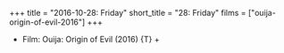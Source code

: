 +++
title = "2016-10-28: Friday"
short_title = "28: Friday"
films = ["ouija-origin-of-evil-2016"]
+++


* Film: Ouija: Origin of Evil (2016) {T} +
